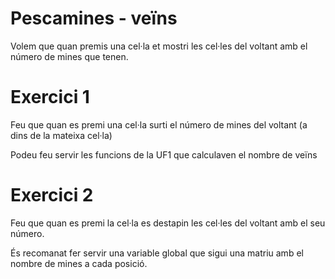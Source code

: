 # Pescamines - veïns

Volem que quan premis una cel·la et mostri les cel·les del voltant amb el número de mines que tenen.

# Exercici 1
Feu que quan es premi una cel·la surti el número de mines del voltant (a dins de la mateixa cel·la)

Podeu feu servir les funcions de la UF1 que calculaven el nombre de veïns

# Exercici 2
Feu que quan es premi la cel·la es destapin les cel·les del voltant amb el seu número.


És recomanat fer servir una variable global que sigui una matriu amb el nombre de mines a cada posició.